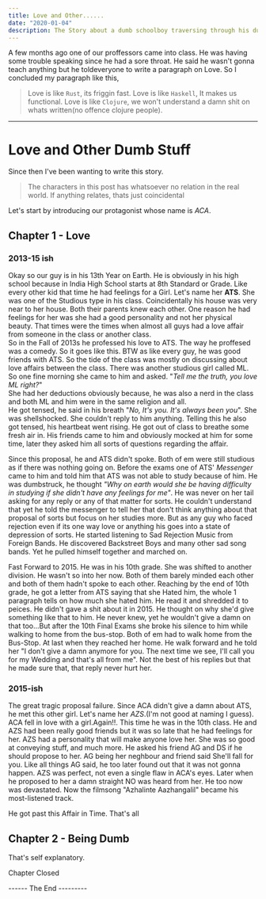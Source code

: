 ```yaml
---
title: Love and Other......
date: "2020-01-04"
description: The Story about a dumb schoolboy traversing through his dumb mind and Coming back to reality
---
```

A few months ago one of our proffessors came into class. He was having some trouble speaking since he had a sore throat. He said he wasn't gonna teach anything but he toldeveryone to write a paragraph on Love. So I concluded my paragraph like this, 
> Love is like `Rust`, its friggin fast. 
Love is like `Haskell`, It makes us functional. Love is like `Clojure`, we won't understand a damn shit on whats written(no offence clojure people).

----
# Love and Other Dumb Stuff
Since then I've been wanting to write this story. 

> The characters in this post has whatsoever no relation in the real world. If anything relates, thats just coincidental

Let's start by introducing our protagonist whose name is _*ACA*_.
## Chapter 1 - Love
### 2013-15 ish
Okay so our guy is in his 13th Year on Earth. He is obviously in his high school because in India High School starts at 8th Standard or Grade. Like every other kid that time he had feelings for a Girl. Let's name her __ATS__. She was one of the Studious type in his class. Coincidentally his house was very near to her house. Both their parents knew each other. One reason he had feelings for her was she had a good personality and not her physical beauty. That times were the times when almost all guys had a love affair from someone in the class or another class.     
So in the Fall of 2013s he professed his love to ATS. The way he proffesed was a comedy. So it goes like this. BTW as like every guy, he was good friends with ATS. So the tide of the class was mostly on discussing about love affairs between the class. There was another studious girl called ML.     
So one fine morning she came to him and asked. "*Tell me the truth, you love ML right?*"      
She had her deductions obviously because, he was also a nerd in the class and both ML and him were in the same religion and all.   
He got tensed, he said in his breath "*No, It's you. It's always been you*". She was shellshocked. She couldn't reply to him anything. Telling this he also got tensed, his heartbeat went rising. He got out of class to breathe some fresh air in. His friends came to him and obviously mocked at him for some time, later they asked him all sorts of questions regarding the affair. 

Since this proposal, he and ATS didn't spoke. Both of em were still studious as if there was nothing going on. Before the exams one of ATS' *Messenger* came to him and told him that ATS was not able to study because of him. He was dumbstruck, he thought *"Why on earth would she be having difficulty in studying if she didn't have any feelings for me"*. He was never on her tail asking for any reply or any of that matter for sorts. He couldn't understand that yet he told the messenger to tell her that don't think anything about that proposal of sorts but focus on her studies more. But as any guy who faced rejection even if its one way love or anything his goes into a state of depression of sorts. He started listening to Sad Rejection Music from Foreign Bands. He discovered Backstreet Boys and many other sad song bands. Yet he pulled himself together and marched on. 

Fast Forward to 2015. He was in his 10th grade. She was shifted to another division. He wasn't so into her now. Both of them barely minded each other and both of them hadn't spoke to each other. Reaching by the end of 10th grade, he got a letter from ATS saying that she Hated him, the whole 1 paragraph tells on how much she hated him. He read it and shredded it to peices. He didn't gave a shit about it in 2015. He thought on why she'd give something like that to him. He never knew, yet he wouldn't give a damn on that too...But after the 10th Final Exams she broke his silence to him while walking to home from the bus-stop. Both of em had to walk home from the Bus-Stop. At last when they reached her home. He walk forward and he told her "I don't give a damn anymore for you. The next time we see, I'll call you for my Wedding and that's all from me". Not the best of his replies but that he made sure that, that reply never hurt her. 

### 2015-ish
The great tragic proposal failure. Since ACA didn't give a damn about ATS, he met this other girl. Let's name her *AZS*.(I'm not good at naming I guess). ACA fell in love with a girl.Again!!. This time he was in the 10th class. He and AZS had been really good friends but it was so late that he had feelings for her. AZS had a personality that will make anyone love her. She was so good at conveying stuff, and much more. He asked his friend AG and DS if he should propose to her. AG being her neghbour and friend said She'll fall for you. Like all things AG said, he too later found out that it was not gonna happen. AZS was perfect, not even a single flaw in ACA's eyes. Later when he proposed to her a damn straight NO was heard from her. He too now was devastated. Now the filmsong "Azhalinte Aazhangalil" became his most-listened track. 

He got past this Affair in Time. That's all

## Chapter 2 - Being Dumb
That's self explanatory. 

Chapter Closed

------ The End ---------
